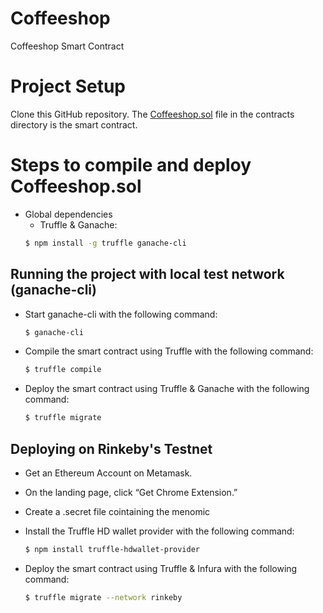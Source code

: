# Coffeeshop

Coffeeshop Smart Contract

Project Setup
============

Clone this GitHub repository. The [Coffeeshop.sol](./contracts/Coffeeshop.sol) file in the contracts directory is the smart contract.

# Steps to compile and deploy Coffeeshop.sol

  - Global dependencies
    - Truffle & Ganache:
    ```sh
    $ npm install -g truffle ganache-cli
    ```
## Running the project with local test network (ganache-cli)
    
   - Start ganache-cli with the following command:
     ```sh 
     $ ganache-cli
     ``` 
   - Compile the smart contract using Truffle with the following command:
     ```sh
     $ truffle compile
     ```
   - Deploy the smart contract using Truffle & Ganache with the following command:
     ```sh
     $ truffle migrate
     ```
     
## Deploying on Rinkeby's Testnet
  - Get an Ethereum Account on Metamask. 
  - On the landing page, click “Get Chrome Extension.”
  - Create a .secret file cointaining the menomic
    
  - Install the Truffle HD wallet provider with the following command:
    ```sh
    $ npm install truffle-hdwallet-provider
    ```
  - Deploy the smart contract using Truffle & Infura with the following command:
    ```sh
    $ truffle migrate --network rinkeby
    ```
      
